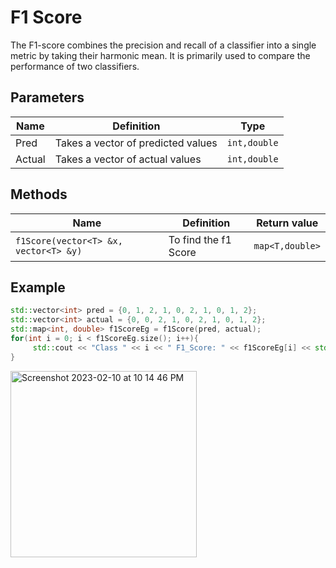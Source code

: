 # F1 Score

The F1-score combines the precision and recall of a classifier into a single metric by taking their harmonic mean. It is primarily used to compare the performance of two classifiers.


## Parameters

| Name          | Definition                                                                                  | Type            |
| ------------- | ------------------------------------------------------------------------------------------- | ----------------|
| Pred          | Takes a vector of predicted values                                                          | `int,double`    |
| Actual        | Takes a vector of actual values                                                             | `int,double`    |


## Methods

| Name                                           | Definition                                            | Return value      |
| -----------------------------------------------| ----------------------------------------------------- | ----------------- |
| `f1Score(vector<T> &x, vector<T> &y)`          | To find the f1 Score                                 |  `map<T,double>`  |

## Example

```cpp
std::vector<int> pred = {0, 1, 2, 1, 0, 2, 1, 0, 1, 2};
std::vector<int> actual = {0, 0, 2, 1, 0, 2, 1, 0, 1, 2};
std::map<int, double> f1ScoreEg = f1Score(pred, actual);
for(int i = 0; i < f1ScoreEg.size(); i++){
     std::cout << "Class " << i << " F1_Score: " << f1ScoreEg[i] << std::endl;
}

```
<img width="298" alt="Screenshot 2023-02-10 at 10 14 46 PM" src="https://user-images.githubusercontent.com/89138051/218148120-b64a25b8-8daa-49cc-a1f3-2bfe316622af.png">
